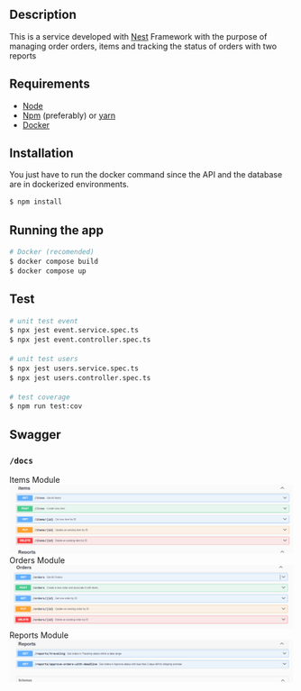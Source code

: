 
## Description

 This is a service developed with [Nest](https://github.com/nestjs/nest) Framework with the purpose of managing order orders, items and tracking the status of orders with two reports


## Requirements

- [Node](https://nodejs.org/)
- [Npm](https://www.npmjs.com/) (preferably) or [yarn](https://yarnpkg.com/)
- [Docker](https://www.docker.com/)

## Installation
You just have to run the docker command since the API and the database are in dockerized environments.
```bash
$ npm install
```

## Running the app

```bash
# Docker (recomended)
$ docker compose build
$ docker compose up
```

## Test

```bash
# unit test event
$ npx jest event.service.spec.ts
$ npx jest event.controller.spec.ts

# unit test users
$ npx jest users.service.spec.ts
$ npx jest users.controller.spec.ts

# test coverage
$ npm run test:cov
```

## Swagger
### `/docs`
Items Module
![img](docs/items.png)
Orders Module
![img](docs/orders.png)
Reports Module
![img](docs/reports.png)



